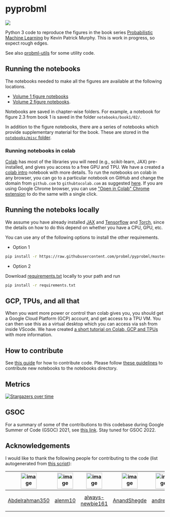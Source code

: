 # pyprobml

<img src="https://img.shields.io/github/stars/probml/pyprobml?style=social">


Python 3 code to reproduce the figures in the book series [Probabilistic Machine Learning](https://probml.github.io/pml-book/) by Kevin Patrick Murphy.
This is work in progress, so expect rough edges.

See also [probml-utils](https://github.com/probml/probml-utils) for some utility code.

## Running the notebooks

The notebooks needed to make all the figures are available at the following locations.

* [Volume 1 figure notebooks](https://github.com/probml/pyprobml/tree/master/notebooks/book1)
* [Volume 2 figure notebooks](https://github.com/probml/pyprobml/tree/master/notebooks/book2). 

Notebooks are saved in chapter-wise folders. For example, a notebook for figure 2.3 from book 1 is saved in the folder `notebooks/book1/02/`.

In addition to the figure notebooks, there are a series of notebooks which provide supplementary material for the book. These are stored in the [`notebooks/misc` folder](https://github.com/probml/pyprobml/tree/master/notebooks/misc).

### Running notebooks in colab

[Colab](https://colab.research.google.com/notebooks/intro.ipynb) has most of the libraries you will need (e.g., scikit-learn,  JAX) pre-installed, and gives you access to a free GPU and TPU. We have a created a 
[colab intro](https://colab.research.google.com/github/probml/pyprobml/blob/master/notebooks/misc/colab_intro.ipynb)
notebook with more details. To run the notebooks on colab in any browser, you can go to a particular notebook on GitHub and change the domain from `github.com` to `githubtocolab.com` as suggested [here](https://stackoverflow.com/a/67344477/13330701). If you are using Google Chrome browser, you can use ["Open in Colab" Chrome extension](https://chrome.google.com/webstore/detail/open-in-colab/iogfkhleblhcpcekbiedikdehleodpjo) to do the same with a single click.

## Running the noteboks locally 

We assume you have already installed [JAX](https://github.com/google/jax#installation) and
[Tensorflow](https://www.tensorflow.org/install) and [Torch](https://pytorch.org/),
since the details on how to do this depend on whether you have a CPU, GPU, etc.

You can use any of the following options to install the other requirements.

* Option 1

```bash
pip install -r https://raw.githubusercontent.com/probml/pyprobml/master/requirements.txt
```

* Option 2

Download [requirements.txt](https://github.com/probml/pyprobml/blob/master/requirements.txt) locally to your path and run

```bash
pip install -r requirements.txt
```

## GCP, TPUs, and all that

When you want more power or control than colab gives you, you should get a Google Cloud Platform (GCP) account, and get access to a TPU VM. You can then use this as a virtual desktop which you can access via ssh from inside VScode. We have created [a short tutorial on Colab, GCP and TPUs](https://github.com/probml/pyprobml/blob/master/tutorials/colab_gcp_tpu_tutorial.md) with more information.


## How to contribute

See [this guide](https://github.com/probml/pyprobml/blob/master/CONTRIBUTING.md) for how to contribute code. Please follow [these guidelines](https://github.com/probml/pyprobml/blob/master/notebooks/README.md) to contribute new notebooks to the notebooks directory.


## Metrics

[![Stargazers over time](https://starchart.cc/probml/pyprobml.svg)](https://starchart.cc/probml/pyprobml)

## GSOC 

For a summary of some of the contributions to this codebase during Google Summer of Code (GSOC) 2021,
see [this link](https://probml.github.io/pml-book/gsoc2021.html).
Stay tuned for GSOC 2022.





<h2><a id="acknowledgements"></a>Acknowledgements</h2>

I would like to thank the following people for contributing to the code
(list autogenerated from [this script](internal/contributors/contributors.py)):

|  <img width="50" alt="image" src="https://github.com/Abdelrahman350.png"> | <img width="50" alt="image" src="https://github.com/alenm10.png"> | <img width="50" alt="image" src="https://github.com/always-newbie161.png"> | <img width="50" alt="image" src="https://github.com/AnandShegde.png"> | <img width="50" alt="image" src="https://github.com/andrewnc.png"> | <img width="50" alt="image" src="https://github.com/animesh-007.png"> | <img width="50" alt="image" src="https://github.com/AnkitaKumariJain14.png"> | <img width="50" alt="image" src="https://github.com/ashishpapanai.png"> | <img width="50" alt="image" src="https://github.com/Drishttii.png"> | <img width="50" alt="image" src="https://github.com/Duane321.png"> | <img width="50" alt="image" src="https://github.com/firatoncel.png"> | <img width="50" alt="image" src="https://github.com/Garvit9000c.png"> | <img width="50" alt="image" src="https://github.com/gerdm.png"> | <img width="50" alt="image" src="https://github.com/jdf22.png"> | <img width="50" alt="image" src="https://github.com/karalleyna.png"> | <img width="50" alt="image" src="https://github.com/karm-patel.png"> | <img width="50" alt="image" src="https://github.com/khanshehjad.png"> | <img width="50" alt="image" src="https://github.com/kzymgch.png"> | <img width="50" alt="image" src="https://github.com/mjsML.png"> | <img width="50" alt="image" src="https://github.com/murphyk.png"> | <img width="50" alt="image" src="https://github.com/nalzok.png"> | <img width="50" alt="image" src="https://github.com/nappaillav.png"> | <img width="50" alt="image" src="https://github.com/Neoanarika.png"> | <img width="50" alt="image" src="https://github.com/Nirzu97.png"> | <img width="50" alt="image" src="https://github.com/nitish1295.png"> | <img width="50" alt="image" src="https://github.com/nouranali.png"> | <img width="50" alt="image" src="https://github.com/patel-zeel.png"> | <img width="50" alt="image" src="https://github.com/patrickmineault.png"> | <img width="50" alt="image" src="https://github.com/raymondyeh07.png"> | <img width="50" alt="image" src="https://github.com/rohit-khoiwal-30.png"> | <img width="50" alt="image" src="https://github.com/shivaditya-meduri.png"> | <img width="50" alt="image" src="https://github.com/shobro.png"> | <img width="50" alt="image" src="https://github.com/susnato.png"> | <img width="50" alt="image" src="https://github.com/thvasilo.png"> |
| :------------------------------------------------------------------------:|:-----------------------------------------------------------------:|:--------------------------------------------------------------------------:|:---------------------------------------------------------------------:|:------------------------------------------------------------------:|:---------------------------------------------------------------------:|:----------------------------------------------------------------------------:|:-----------------------------------------------------------------------:|:-------------------------------------------------------------------:|:------------------------------------------------------------------:|:--------------------------------------------------------------------:|:---------------------------------------------------------------------:|:---------------------------------------------------------------:|:---------------------------------------------------------------:|:--------------------------------------------------------------------:|:--------------------------------------------------------------------:|:---------------------------------------------------------------------:|:-----------------------------------------------------------------:|:---------------------------------------------------------------:|:-----------------------------------------------------------------:|:----------------------------------------------------------------:|:--------------------------------------------------------------------:|:--------------------------------------------------------------------:|:-----------------------------------------------------------------:|:--------------------------------------------------------------------:|:-------------------------------------------------------------------:|:--------------------------------------------------------------------:|:-------------------------------------------------------------------------:|:----------------------------------------------------------------------:|:--------------------------------------------------------------------------:|:---------------------------------------------------------------------------:|:----------------------------------------------------------------:|:-----------------------------------------------------------------:|:------------------------------------------------------------------:|
|  [Abdelrahman350](https://github.com/Abdelrahman350)                      | [alenm10](https://github.com/alenm10)                             | [always-newbie161](https://github.com/always-newbie161)                    | [AnandShegde](https://github.com/AnandShegde)                         | [andrewnc](https://github.com/andrewnc)                            | [animesh-007](https://github.com/animesh-007)                         | [AnkitaKumariJain14](https://github.com/AnkitaKumariJain14)                  | [ashishpapanai](https://github.com/ashishpapanai)                       | [Drishttii](https://github.com/Drishttii)                           | [Duane321](https://github.com/Duane321)                            | [firatoncel](https://github.com/firatoncel)                          | [Garvit9000c](https://github.com/Garvit9000c)                         | [gerdm](https://github.com/gerdm)                               | [jdf22](https://github.com/jdf22)                               | [karalleyna](https://github.com/karalleyna)                          | [karm-patel](https://github.com/karm-patel)                          | [khanshehjad](https://github.com/khanshehjad)                         | [kzymgch](https://github.com/kzymgch)                             | [mjsML](https://github.com/mjsML)                               | [murphyk](https://github.com/murphyk)                             | [nalzok](https://github.com/nalzok)                              | [nappaillav](https://github.com/nappaillav)                          | [Neoanarika](https://github.com/Neoanarika)                          | [Nirzu97](https://github.com/Nirzu97)                             | [nitish1295](https://github.com/nitish1295)                          | [nouranali](https://github.com/nouranali)                           | [patel-zeel](https://github.com/patel-zeel)                          | [patrickmineault](https://github.com/patrickmineault)                     | [raymondyeh07](https://github.com/raymondyeh07)                        | [rohit-khoiwal-30](https://github.com/rohit-khoiwal-30)                    | [shivaditya-meduri](https://github.com/shivaditya-meduri)                   | [shobro](https://github.com/shobro)                              | [susnato](https://github.com/susnato)                             | [thvasilo](https://github.com/thvasilo)                            |
